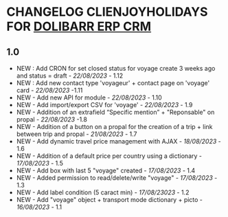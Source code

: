 # CHANGELOG CLIENJOYHOLIDAYS FOR [DOLIBARR ERP CRM](https://www.dolibarr.org)

## 1.0

- NEW : Add CRON for set closed status for voyage create 3 weeks ago and status = draft - *22/08/2023* - 1.12
- NEW : Add new contact type 'voyageur' + contact page on 'voyage' card - *22/08/2023* -1.11
- NEW - Add new API for module - *22/08/2023* - 1.10
- NEW - Add import/export CSV for 'voyage' - *22/08/2023* - 1.9
- NEW - Addition of an extrafield “Specific mention” + "Reponsable" on propal - *22/08/2023* -1.8
- NEW - Addition of a button on a propal for the creation of a trip + link between trip and propal - *21/08/2023* - 1.7
- NEW - Add dynamic travel price management with AJAX - *18/08/2023* - 1.6
- NEW - Addition of a default price per country using a dictionary - *17/08/2023* - 1.5
- NEW - Add box with last 5 "voyage" created - *17/08/2023* - 1.4
- NEW - Added permission to read/delete/write "voyage" - *17/08/2023* - 1.3
- NEW - Add label condition (5 caract min) - *17/08/23023* - 1.2 
- NEW - Add "voyage" object + transport mode dictionary + picto - *16/08/2023* - 1.1
